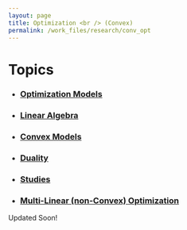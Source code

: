 ```yaml
---
layout: page
title: Optimization <br /> (Convex)
permalink: /work_files/research/conv_opt
---
```


# Topics

* ### [Optimization Models](/work_files/research/conv_opt/1)

* ### [Linear Algebra](/work_files/research/2)

* ### [Convex Models](/work_files/research/3)

* ### [Duality](/work_files/research/4)

* ### [Studies](/work_files/research/5)

* ### [Multi-Linear (non-Convex) Optimization](/work_files/research/6)


Updated Soon!